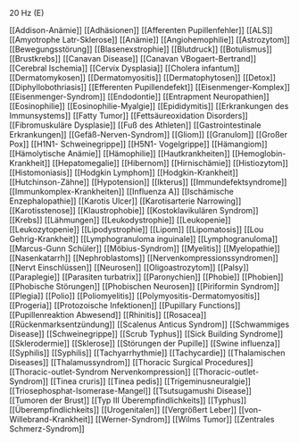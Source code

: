20 Hz (E)

[[Addison-Anämie]]
[[Adhäsionen]]
[[Afferenten Pupillenfehler]]
[[ALS]]
[[Amyotrophe Latr-Sklerose]]
[[Anämie]]
[[Angiohemophilie]]
[[Astrozytom]]
[[Bewegungsstörung]]
[[Blasenexstrophie]]
[[Blutdruck]]
[[Botulismus]]
[[Brustkrebs]]
[[Canavan Disease]]
[[Canavan VBogaert-Bertrand]]
[[Cerebral Ischemia]]
[[Cervix Dysplasia]]
[[Cholera infantum]]
[[Dermatomykosen]]
[[Dermatomyositis]]
[[Dermatophytosen]]
[[Detox]]
[[Diphyllobothriasis]]
[[Efferenten Pupillendefekt]]
[[Eisenmenger-Komplex]]
[[Eisenmenger-Syndrom]]
[[Endodontie]]
[[Entrapment Neuropathien]]
[[Eosinophilie]]
[[Eosinophilie-Myalgie]]
[[Epididymitis]]
[[Erkrankungen des Immunsystems]]
[[Fatty Tumor]]
[[Fettsäureoxidation Disorders]]
[[Fibromuskuläre Dysplasie]]
[[Fuß des Athleten]]
[[Gastrointestinale Erkrankungen]]
[[Gefäß-Nerven-Syndrom]]
[[Gliom]]
[[Granulom]]
[[Großer Pox]]
[[H1N1- Schweinegrippe]]
[[H5N1- Vogelgrippe]]
[[Hämangiom]]
[[Hämolytische Anämie]]
[[Hämophilie]]
[[Hautkrankheiten]]
[[Hemoglobin-Krankheit]]
[[Hepatomegalie]]
[[Hibernom]]
[[Hirnischämie]]
[[Histiozytom]]
[[Histomoniasis]]
[[Hodgkin Lymphom]]
[[Hodgkin-Krankheit]]
[[Hutchinson-Zähne]]
[[Hypotension]]
[[Ikterus]]
[[Immundefektsyndrome]]
[[Immunkomplex-Krankheiten]]
[[Influenza A]]
[[Ischämische Enzephalopathie]]
[[Karotis Ulcer]]
[[Karotisarterie Narrowing]]
[[Karotisstenose]]
[[Klaustrophobie]]
[[Kostoklavikulären Syndrom]]
[[Krebs]]
[[Lähmungen]]
[[Leukodystrophie]]
[[Leukopenie]]
[[Leukozytopenie]]
[[Lipodystrophie]]
[[Lipom]]
[[Lipomatosis]]
[[Lou Gehrig-Krankheit]]
[[Lymphogranuloma inguinale]]
[[Lymphogranuloma]]
[[Marcus-Gunn Schüler]]
[[Möbius-Syndrom]]
[[Myelitis]]
[[Myelopathie]]
[[Nasenkatarrh]]
[[Nephroblastoms]]
[[Nervenkompressionssyndromen]]
[[Nervt Einschlüssen]]
[[Neurosen]]
[[Oligoastrozytom]]
[[Palsy]]
[[Paraplegie]]
[[Parasiten turbatrix]]
[[Paronychien]]
[[Phobie]]
[[Phobien]]
[[Phobische Störungen]]
[[Phobischen Neurosen]]
[[Piriformin Syndrom]]
[[Plegia]]
[[Polio]]
[[Poliomyelitis]]
[[Polymyositis-Dermatomyositis]]
[[Progeria]]
[[Protozoische Infektionen]]
[[Pupillary Functions]]
[[Pupillenreaktion Abwesend]]
[[Rhinitis]]
[[Rosacea]]
[[Rückenmarksentzündung]]
[[Scalenus Anticus Syndrom]]
[[Schwammiges Disease]]
[[Schweinegrippe]]
[[Scrub Typhus]]
[[Sick Building Syndrome]]
[[Sklerodermie]]
[[Sklerose]]
[[Störungen der Pupille]]
[[Swine influenza]]
[[Syphilis]]
[[Syphilis]]
[[Tachyarrhythmie]]
[[Tachycardie]]
[[Thalamischen Diseases]]
[[Thalamussyndrom]]
[[Thoracic Surgical Procedures]]
[[Thoracic-outlet-Syndrom Nervenkompression]]
[[Thoracic-outlet-Syndrom]]
[[Tinea cruris]]
[[Tinea pedis]]
[[Trigeminusneuralgie]]
[[Triosephosphat-Isomerase-Mangel]]
[[Tsutsugamushi Disease]]
[[Tumoren der Brust]]
[[Typ III Überempfindlichkeits]]
[[Typhus]]
[[Überempfindlichkeits]]
[[Urogenitalen]]
[[Vergrößert Leber]]
[[von-Willebrand-Krankheit]]
[[Werner-Syndrom]]
[[Wilms Tumor]]
[[Zentrales Schmerz-Syndrom]]